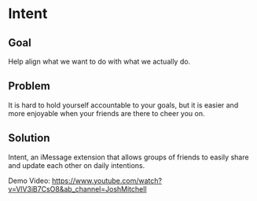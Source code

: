 # Intent

## Goal
Help align what we want to do with what we actually do. 

## Problem
It is hard to hold yourself accountable to your goals, but it is easier and more enjoyable when your friends are there to cheer you on. 

## Solution
Intent, an iMessage extension that allows groups of friends to easily share and update each other on daily intentions. 

Demo Video: https://www.youtube.com/watch?v=VlV3iB7CsO8&ab_channel=JoshMitchell
